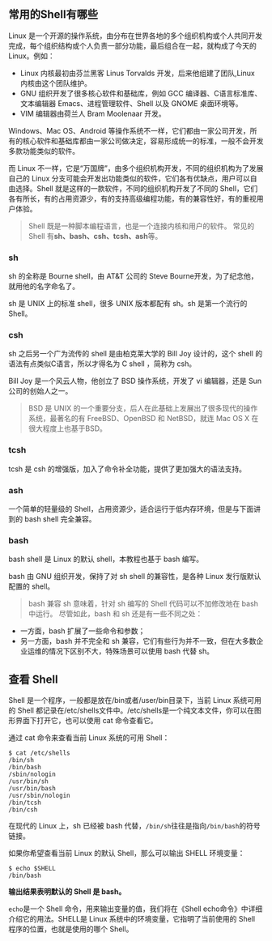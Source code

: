 ## 常用的Shell有哪些

Linux 是一个开源的操作系统，由分布在世界各地的多个组织机构或个人共同开发完成，每个组织结构或个人负责一部分功能，最后组合在一起，就构成了今天的 Linux。例如：
- Linux 内核最初由芬兰黑客 Linus Torvalds 开发，后来他组建了团队,Linux 内核由这个团队维护。
- GNU 组织开发了很多核心软件和基础库，例如 GCC 编译器、C语言标准库、文本编辑器 Emacs、进程管理软件、Shell 以及 GNOME 桌面环境等。
- VIM 编辑器由荷兰人 Bram Moolenaar 开发。

Windows、Mac OS、Android 等操作系统不一样，它们都由一家公司开发，所有的核心软件和基础库都由一家公司做决定，容易形成统一的标准，一般不会开发多款功能类似的软件。

而 Linux 不一样，它是“万国牌”，由多个组织机构开发，不同的组织机构为了发展自己的 Linux 分支可能会开发出功能类似的软件，它们各有优缺点，用户可以自由选择。Shell 就是这样的一款软件，不同的组织机构开发了不同的 Shell，它们各有所长，有的占用资源少，有的支持高级编程功能，有的兼容性好，有的重视用户体验。
>Shell 既是一种脚本编程语言，也是一个连接内核和用户的软件。
常见的 Shell 有**sh、bash、csh、tcsh、ash**等。

### sh

sh 的全称是 Bourne shell，由 AT&T 公司的 Steve Bourne开发，为了纪念他，就用他的名字命名了。

sh 是 UNIX 上的标准 shell，很多 UNIX 版本都配有 sh。sh 是第一个流行的 Shell。

### csh

sh 之后另一个广为流传的 shell 是由柏克莱大学的 Bill Joy 设计的，这个 shell 的语法有点类似C语言，所以才得名为 C shell ，简称为 csh。

Bill Joy 是一个风云人物，他创立了 BSD 操作系统，开发了 vi 编辑器，还是 Sun 公司的创始人之一。

>BSD 是 UNIX 的一个重要分支，后人在此基础上发展出了很多现代的操作系统，最著名的有 FreeBSD、OpenBSD 和 NetBSD，就连 Mac OS X 在很大程度上也基于BSD。

### tcsh

tcsh 是 csh 的增强版，加入了命令补全功能，提供了更加强大的语法支持。

### ash

一个简单的轻量级的 Shell，占用资源少，适合运行于低内存环境，但是与下面讲到的 bash shell 完全兼容。

### bash

bash shell 是 Linux 的默认 shell，本教程也基于 bash 编写。

bash 由 GNU 组织开发，保持了对 sh shell 的兼容性，是各种 Linux 发行版默认配置的 shell。
>bash 兼容 sh 意味着，针对 sh 编写的 Shell 代码可以不加修改地在 bash 中运行。
尽管如此，bash 和 sh 还是有一些不同之处：
- 一方面，bash 扩展了一些命令和参数；
- 另一方面，bash 并不完全和 sh 兼容，它们有些行为并不一致，但在大多数企业运维的情况下区别不大，特殊场景可以使用 bash 代替 sh。

## 查看 Shell
Shell 是一个程序，一般都是放在/bin或者/user/bin目录下，当前 Linux 系统可用的 Shell 都记录在/etc/shells文件中。/etc/shells是一个纯文本文件，你可以在图形界面下打开它，也可以使用 cat 命令查看它。

通过 cat 命令来查看当前 Linux 系统的可用 Shell：
```
$ cat /etc/shells
/bin/sh
/bin/bash
/sbin/nologin
/usr/bin/sh
/usr/bin/bash
/usr/sbin/nologin
/bin/tcsh
/bin/csh
```

在现代的 Linux 上，sh 已经被 bash 代替，`/bin/sh`往往是指向`/bin/bash`的符号链接。

如果你希望查看当前 Linux 的默认 Shell，那么可以输出 SHELL 环境变量：
```
$ echo $SHELL
/bin/bash
```
**输出结果表明默认的 Shell 是 bash。**

`echo`是一个 Shell 命令，用来输出变量的值，我们将在《Shell echo命令》中详细介绍它的用法。SHELL是 Linux 系统中的环境变量，它指明了当前使用的 Shell 程序的位置，也就是使用的哪个 Shell。

